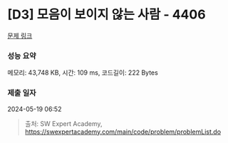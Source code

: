 # [D3] 모음이 보이지 않는 사람 - 4406 

[문제 링크](https://swexpertacademy.com/main/code/problem/problemDetail.do?contestProbId=AWNcD_66pUEDFAV8) 

### 성능 요약

메모리: 43,748 KB, 시간: 109 ms, 코드길이: 222 Bytes

### 제출 일자

2024-05-19 06:52



> 출처: SW Expert Academy, https://swexpertacademy.com/main/code/problem/problemList.do